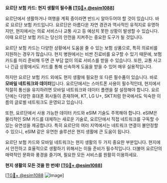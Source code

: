 **요르단 보험 카드: 현지 생활의 필수품 [[TG💪+ @esim1088](https://t.me/s/esim1088)]**

요르단에서 생활하거나 여행을 계획 중이라면 반드시 알아두어야 할 것이 있습니다. 바로 요르단 보험 카드입니다. 요르단은 아름다운 자연 경관과 역사적인 유적지로 유명하지만, 현지에서는 의료 서비스나 교통 사고 등 예상치 못한 상황이 발생할 수 있습니다. 이때 요르단 보험 카드는 당신의 안전을 지켜주는 중요한 도구가 될 것입니다.

요르단 보험 카드는 다양한 상황에서 도움을 줄 수 있는 보험 상품으로, 특히 의료비를 지원하는 경우가 많습니다. 현지 병원에서는 비싼 진료비를 요구할 수 있기 때문에, 보험 카드를 미리 준비해 두면 큰 부담 없이 의료 서비스를 받을 수 있습니다. 또한, 교통 사고나 긴급 상황에서도 카드를 통해 신속하게 도움을 받을 수 있어 매우 실용적입니다.

하지만 요르단 보험 카드 외에도 현지 생활에 필요한 또 다른 필수품이 있습니다. 바로 **모바일 네트워크와 데이터**입니다. 요르단에서는 스마트폰 사용이 필수적인데, 현지에서 적절히 통신을 유지하려면 모바일 네트워크와 데이터 플랜을 잘 설정해야 합니다. 요르단에는 다양한 휴대폰 회사들이 존재하며, KT, LG U+, SKT처럼 한국에서도 익숙한 이름의 글로벌 네트워크도 운영되고 있습니다.

또한, 요르단에서 사용 가능한 데이터 카드와 eSIM 기술도 주목해야 합니다. eSIM은 물리적인 SIM 카드를 대체하는 새로운 기술로, 요르단에서 직접 네트워크를 구독할 수 있는 유연성을 제공합니다. 특히 요르단의 여러 지역에서는 네트워크 연결이 불안정할 수 있으니, eSIM 같은 유연한 솔루션은 현지 생활에 큰 도움이 됩니다.

요르단 보험 카드와 모바일 네트워크는 현지 생활의 두 가지 중요한 부분입니다. 현지에서 안전하고 효율적으로 생활하기 위해서는 이들 준비가 필수적입니다. 더불어 요르단의 매력적인 문화와 풍경을 즐기며, 필요한 모든 서비스를 원활히 이용하세요.

**현지 생활의 모든 것을 한 번에! [[TG💪+ @esim1088](https://t.me/s/esim1088)]**

[[TG💪+ @esim1088](https://t.me/s/esim1088) ![Image](https://i.postimg.cc/Y0z9fWf4/image.png)]
